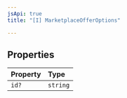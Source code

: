 ```yaml
---
jsApi: true
title: "[I] MarketplaceOfferOptions"

---
```

## Properties

| Property | Type |
| :------ | :------ |
| `id?` | `string` |
